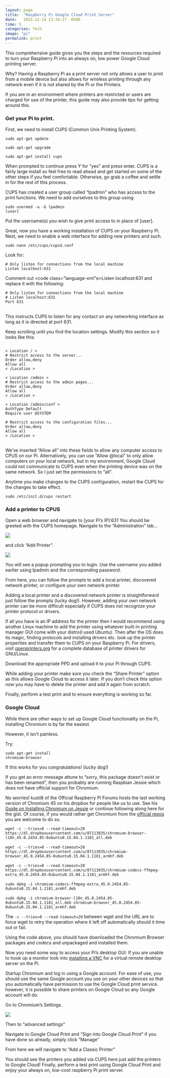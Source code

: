 ```yaml
---
layout: page
title:  "Raspberry Pi Google Cloud Print Server"
date:   2015-12-14 13:34:17 -0500
time: 5
categories: Tech
image: "pi"
permalink: print
---
```

This comprehensive guide gives you the steps and the resources required to turn your Raspberry Pi into an always on, low power Google Cloud printing server.

Why? Having a Raspberry Pi as a print server not only allows a user to print from a mobile device but also allows for wireless printing through any network even if it is not shared by the Pi or the Printers.

If you are in an environment where printers are restricted or users are charged for use of the printer, this guide may also provide tips for getting around this.

### Get your Pi to print.

First, we need to install CUPS (Common Unix Printing System).

 <code class="language-xml">sudo apt-get update</code>

<code class="language-xml">sudo apt-get upgrade</code>

<code class="language-xml">sudo apt-get install cups</code>

When prompted to continue press Y for “yes” and press enter. CUPS is a fairly large install so feel free to read ahead and get started on some of the other steps if you feel comfortable. Otherwise, go grab a coffee and settle in for the rest of this process.

CUPS has created a user group called “lpadmin” who has access to the print functions. We need to add ourselves to this group using:

<code class="language-XML">sudo usermod -a -G lpadmin [user]</code>

Put the username(s) you wish to give print access to in place of [user].

Great, now you have a working installation of CUPS on your Raspberry Pi. Next, we need to enable a web interface for adding new printers and such.

<code class="language-xml">sudo nano /etc/cups/cupsd.conf</code>

Look for:

<pre><code class="language-xml"># Only listen for connections from the local machine
Listen localhost:631</code></pre>

Comment out <code class="language-xml"e>Listen localhost:631</code> and replace it with the following:

<pre>
<code class="language-xml"># Only listen for connections from the local machine
# Listen localhost:631
Port 631
</code>
</pre>

This instructs CUPS to listen for any contact on any networking interface as long as it is directed at port 631.

Keep scrolling until you find the location settings. Modify this section so it looks like this:

<pre>
<code class="language-xml">
< Location / >
# Restrict access to the server...
Order allow,deny
Allow all
< /Location >

< Location /admin >
# Restrict access to the admin pages...
Order allow,deny
Allow all
< /Location >

< Location /admin/conf >
AuthType Default
Require user @SYSTEM

# Restrict access to the configuration files...
Order allow,deny
Allow all
< /Location >
</code>
</pre>

We’ve inserted “Allow all” into these fields to allow any computer access to CPUS on our Pi. Alternatively, you can use “Allow @local” to only allow computers on your local network, but in my environment, Google Cloud could not communicate to CUPS even when the printing device was on the same network. So I just set the permissions to “all”.

Anytime you make changes to the CUPS configuration, restart the CUPS for the changes to take effect.

<code class="language-xml">sudo /etc/init.d/cups restart</code>

### Add a printer to CPUS

Open a web browser and navigate to [your Pi’s IP]:631 You should be greeted with the CUPS homepage. Navigate to the “Administration” tab...

![](/img/post/admin.png)

and click “Add Printer”.

![](/img/post/addprinter.png)

You will see a popup prompting you to login. Use the username you added earlier using lpadmin and the corresponding password.

From here, you can follow the prompts to add a local printer, discovered network printer, or configure your own network printer.

Adding a local printer and a discovered network printer is straightforward just follow the prompts (lucky dog!). However, adding your own network printer can be more difficult especially if CUPS does not recognize your printer protocol or drivers.

If all you have is an IP address for the printer then I would recommend using another Linux machine to add the printer using whatever built-in printing manager GUI come with your distro(I used Ubuntu). Then after the OS does its magic, finding protocols and installing drivers etc. look up the printer properties and transfer them to CUPS on your Raspberry Pi. For drivers, visit [openprinters.org](”http://www.openprinting.org/printers”) for a complete database of printer drivers for GNU/Linux.

Download the appropriate PPD and upload it to your Pi through CUPS.

While adding your printer make sure you check the “Share Printer” option as this allows Google Cloud to access it later. If you don’t check this option now you may have to delete the printer and add it again from scratch.

Finally, perform a test print and to ensure everything is working so far.

### Google Cloud

While there are other ways to set up Google Cloud functionality on the Pi, installing Chromium is by far the easiest.

However, it isn't painless.

Try:

<code class="language-xml">sudo apt-get install chromium-browser</code>

If this works for you congratulations! (lucky dog!)

If you get an error message attune to “sorry, this package doesn't exist or has been renamed”, then you probably are running Raspbian Jessie which does not have official support for Chromium.

No worries! kusti8 of the Official Raspberry Pi Forums hosts the last working version of Chromium 45 on his dropbox for people like us to use. See his [Guide on Installing Chromium on Jessie](”https://www.raspberrypi.org/forums/viewtopic.php?t=121195”) or continue following along here for the gist. Of course, if you would rather get Chromium from the [official repos](”http://ports.ubuntu.com/pool/universe/c/chromium-browser/”) you are welcome to do so.
<pre class="command-line language-bash" data-user="root" data-server="localhost">
<code>wget -c --tries=0 --read-timeout=20 https://dl.dropboxusercontent.com/u/87113035/chromium-browser-l10n_45.0.2454.85-0ubuntu0.15.04.1.1181_all.deb</code>

<code>wget -c --tries=0 --read-timeout=20 https://dl.dropboxusercontent.com/u/87113035/chromium-browser_45.0.2454.85-0ubuntu0.15.04.1.1181_armhf.deb</code>

<code>wget -c --tries=0 --read-timeout=20 https://dl.dropboxusercontent.com/u/87113035/chromium-codecs-ffmpeg-extra_45.0.2454.85-0ubuntu0.15.04.1.1181_armhf.deb</code>

<code>sudo dpkg -i chromium-codecs-ffmpeg-extra_45.0.2454.85-0ubuntu0.15.04.1.1181_armhf.deb</code>

<code>sudo dpkg -i chromium-browser-l10n_45.0.2454.85-0ubuntu0.15.04.1.1181_all.deb chromium-browser_45.0.2454.85-0ubuntu0.15.04.1.1181_armhf.deb</code>
</pre>
The <code class="language-bash">-c --tries=0 --read-timeout=20</code> between wget and the URL are to force wget to retry the operation where it left off automatically should it time out or fail.

Using the code above, you should have downloaded the Chromium Browser packages and codecs and unpackaged and installed them.

Now you need some way to access your Pi’s desktop GUI. If you are unable to hook up a monitor look into [installing a VNC](”https://www.raspberrypi.org/documentation/remote-access/vnc/”) for a virtual remote desktop server on the Pi.

Startup Chromium and log in using a Google account. For ease of use, you should use the same Google account you use on your other devices so that you automatically have permission to use the Google Cloud print service. however, it is possible to share printers on Google Cloud so any Google account will do.

Go to Chromium’s Settings.

![](/img/post/settings.png)

Then to “advanced settings”

Navigate to Google Cloud Print and “Sign into Google Cloud Print” if you have done so already, simply click “Manage”

From here we will navigate to “Add a Classic Printer”

You should see the printers you added via CUPS here just add the printers to Google Cloud! Finally, perform a test print using Google Cloud Print and enjoy your always on, low-cost raspberry Pi print server.

